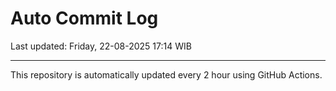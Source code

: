 # Auto Commit Log

Last updated: Friday, 22-08-2025 17:14 WIB

---

This repository is automatically updated every 2 hour using GitHub Actions.
